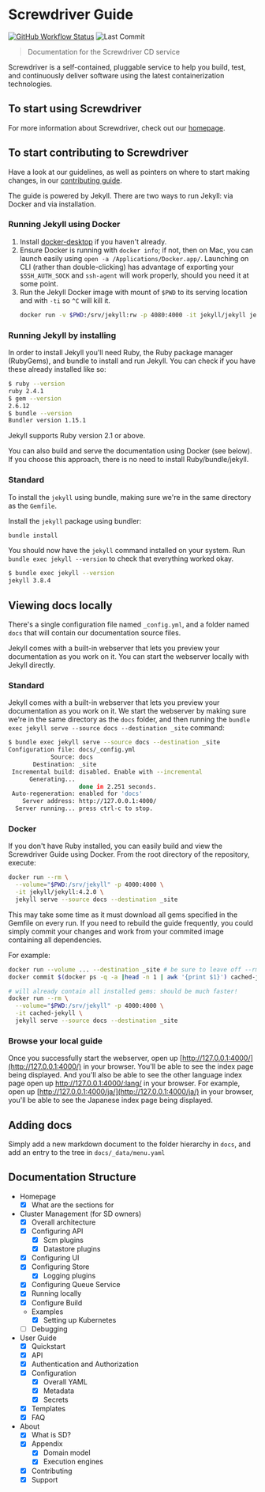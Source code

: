 # Screwdriver Guide

[![GitHub Workflow Status][GitHub Workflow Status badge]][GitHub Workflow Status URL]
![Last Commit][GitHub Commit badge]

> Documentation for the Screwdriver CD service

Screwdriver is a self-contained, pluggable service to help you build, test, and continuously deliver software using the latest containerization technologies.

## To start using Screwdriver

For more information about Screwdriver, check out our [homepage](https://screwdriver.cd).

## To start contributing to Screwdriver

Have a look at our guidelines, as well as pointers on where to start making changes, in our [contributing guide](http://docs.screwdriver.cd/about/contributing).

The guide is powered by Jekyll. There are two ways to run Jekyll: via Docker and via installation.

### Running Jekyll using Docker

1. Install [docker-desktop](https://www.docker.com/products/docker-desktop) if you haven't already.
1. Ensure Docker is running with `docker info`; if not, then on Mac, you can launch easily using `open -a /Applications/Docker.app/`. Launching on CLI (rather than double-clicking) has advantage of exporting your `$SSH_AUTH_SOCK` and `ssh-agent` will work properly, should you need it at some point.
1. Run the Jekyll Docker image with mount of `$PWD` to its serving location and with `-ti` so `^C` will kill it.
   ```bash
   docker run -v $PWD:/srv/jekyll:rw -p 4080:4000 -it jekyll/jekyll jekyll serve --source docs --destination _site
   ```

### Running Jekyll by installing

In order to install Jekyll you'll need Ruby, the Ruby package manager (RubyGems), and bundle to install and run Jekyll. You can check if you have these already installed like so:

```bash
$ ruby --version
ruby 2.4.1
$ gem --version
2.6.12
$ bundle --version
Bundler version 1.15.1
```

Jekyll supports Ruby version 2.1 or above.

You can also build and serve the documentation using Docker (see below). If you choose this approach, there is no need to install Ruby/bundle/jekyll.

### Standard

To install the `jekyll` using bundle, making sure we're in the same directory as the `Gemfile`.

Install the `jekyll` package using bundler:

```bash
bundle install
```

You should now have the `jekyll` command installed on your system. Run `bundle exec jekyll --version` to check that everything worked okay.

```bash
$ bundle exec jekyll --version
jekyll 3.8.4
```

## Viewing docs locally

There's a single configuration file named `_config.yml`, and a folder named `docs` that will contain our documentation source files.

Jekyll comes with a built-in webserver that lets you preview your documentation as you work on it. You can start the webserver locally with Jekyll directly.

### Standard

Jekyll comes with a built-in webserver that lets you preview your documentation as you work on it. We start the webserver by making sure we're in the same directory as the `docs` folder, and then running the `bundle exec jekyll serve --source docs --destination _site` command:

```bash
$ bundle exec jekyll serve --source docs --destination _site
Configuration file: docs/_config.yml
            Source: docs
       Destination: _site
 Incremental build: disabled. Enable with --incremental
      Generating...
                    done in 2.251 seconds.
 Auto-regeneration: enabled for 'docs'
    Server address: http://127.0.0.1:4000/
  Server running... press ctrl-c to stop.
```

### Docker

If you don't have Ruby installed, you can easily build and view the Screwdriver Guide using Docker. From the root directory
of the repository, execute:

```bash
docker run --rm \
  --volume="$PWD:/srv/jekyll" -p 4000:4000 \
  -it jekyll/jekyll:4.2.0 \
  jekyll serve --source docs --destination _site
```

This may take some time as it must download all gems specified in the Gemfile on every run. If you need to rebuild the
guide frequently, you could simply commit your changes and work from your commited image containing all dependencies.

For example:

```bash
docker run --volume ... --destination _site # be sure to leave off --rm
docker commit $(docker ps -q -a |head -n 1 | awk '{print $1}') cached-jekyll

# will already contain all installed gems: should be much faster!
docker run --rm \
  --volume="$PWD:/srv/jekyll" -p 4000:4000 \
  -it cached-jekyll \
  jekyll serve --source docs --destination _site
```

### Browse your local guide

Once you successfully start the webserver, open up [http://127.0.0.1:4000/](http://127.0.0.1:4000/) in your browser. You'll be able to see the index page being displayed.
And you'll also be able to see the other language index page open up http://127.0.0.1:4000/:lang/ in your browser.
For example, open up [http://127.0.0.1:4000/ja/](http://127.0.0.1:4000/ja/) in your browser, you'll be able to see the Japanese index page being displayed.

## Adding docs

Simply add a new markdown document to the folder hierarchy in `docs`, and add an entry to the tree in `docs/_data/menu.yaml`

## Documentation Structure

- Homepage
  - [x] What are the sections for
- Cluster Management (for SD owners)
  - [x] Overall architecture
  - [x] Configuring API
    - [x] Scm plugins
    - [x] Datastore plugins
  - [x] Configuring UI
  - [x] Configuring Store
    - [x] Logging plugins
  - [x] Configuring Queue Service
  - [x] Running locally
  - [x] Configure Build
  - Examples
    - [x] Setting up Kubernetes
  - [ ] Debugging
- User Guide
  - [x] Quickstart
  - [x] API
  - [x] Authentication and Authorization
  - [x] Configuration
    - [x] Overall YAML
    - [x] Metadata
    - [x] Secrets
  - [x] Templates
  - [x] FAQ
- About
  - [x] What is SD?
  - [x] Appendix
    - [x] Domain model
    - [x] Execution engines
  - [x] Contributing
  - [x] Support

[GitHub Workflow Status badge]: https://img.shields.io/github/actions/workflow/status/QubitPi/screwdriver-cd-guide/ci-cd.yml?branch=master&logo=github&style=for-the-badge
[GitHub Workflow Status URL]: https://github.com/QubitPi/screwdriver-cd-guide/actions/workflows/ci-cd.yml
[GitHub Commit badge]: https://img.shields.io/github/last-commit/QubitPi/screwdriver-cd-guide/master?logo=github&style=for-the-badge
